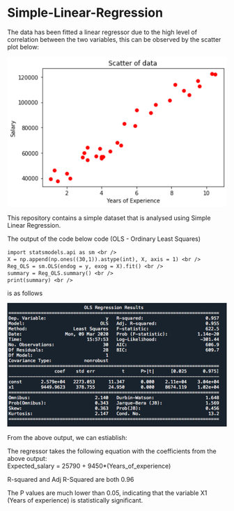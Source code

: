 # Simple-Linear-Regression

The data has been fitted a linear regressor due to the high level of correlation between the two variables, this can be observed by the scatter plot below:

<img src = 'Screen_shot_1.png' width='1000'>

This repository contains a simple dataset that is analysed using Simple Linear Regression. 

The output of the code below code (OLS - Ordinary Least Squares) <br />
```
import statsmodels.api as sm <br />
X = np.append(np.ones((30,1)).astype(int), X, axis = 1) <br />
Reg_OLS = sm.OLS(endog = y, exog = X).fit() <br /> 
summary = Reg_OLS.summary() <br />
print(summary) <br />
```
is as follows

<img src = 'Screen_shot.png' width='1000'>

From the above output, we can estiablish:

The regressor takes the following equation with the coefficients from the above output:  
Expected_salary = 25790 + 9450*(Years_of_experience)

R-squared and Adj R-Squared are both 0.96

The P values are much lower than 0.05, indicating that the variable X1 (Years of experience) is statistically significant.
